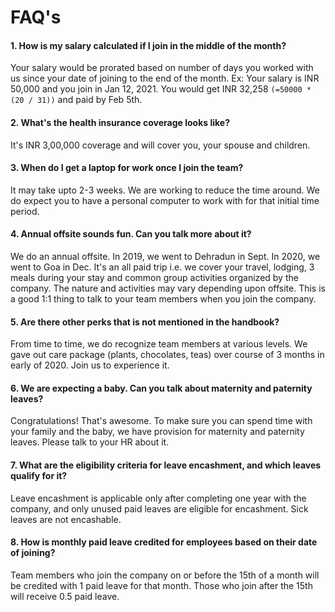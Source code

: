 # FAQ's


#### 1. How is my salary calculated if I join in the middle of the month?
Your salary would be prorated based on number of days you worked with us since your date of joining to the end of the month. Ex: Your salary is INR 50,000 and you join in Jan 12, 2021. You would get INR 32,258 `(=50000 * (20 / 31))` and paid by Feb 5th.

#### 2. What's the health insurance coverage looks like?
It's INR 3,00,000 coverage and will cover you, your spouse and children.

#### 3. When do I get a laptop for work once I join the team?
It may take upto 2-3 weeks. We are working to reduce the time around. We do expect you to have a personal computer to work with for that initial time period.

#### 4. Annual offsite sounds fun. Can you talk more about it?
We do an annual offsite. In 2019, we went to Dehradun in Sept. In 2020, we went to Goa in Dec. It's an all paid trip i.e. we cover your travel, lodging, 3 meals during your stay and common group activities organized by the company. The nature and activities may vary depending upon offsite. This is a good 1:1 thing to talk to your team members when you join the company.

#### 5. Are there other perks that is not mentioned in the handbook?
From time to time, we do recognize team members at various levels. We gave out care package (plants, chocolates, teas) over course of 3 months in early of 2020. Join us to experience it.

#### 6. We are expecting a baby. Can you talk about maternity and paternity leaves?
Congratulations! That's awesome. To make sure you can spend time with your family and the baby, we have provision for maternity and paternity leaves. Please talk to your HR about it.

#### 7. What are the eligibility criteria for leave encashment, and which leaves qualify for it?
Leave encashment is applicable only after completing one year with the company, and only unused paid leaves are eligible for encashment. Sick leaves are not encashable.

#### 8. How is monthly paid leave credited for employees based on their date of joining?
Team members who join the company on or before the 15th of a month will be credited with 1 paid leave for that month. Those who join after the 15th will receive 0.5 paid leave.
